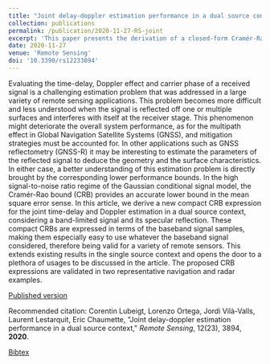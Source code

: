 ```yaml
---
title: "Joint delay-doppler estimation performance in a dual source context"
collection: publications
permalink: /publication/2020-11-27-RS-joint
excerpt: 'This paper presents the derivation of a closed-form Cramér-Rao bound for the estimation of the time-delay and Doppler frequency of a signal in presence of a single multipath.'
date: 2020-11-27
venue: 'Remote Sensing'
doi: '10.3390/rs12233894'
---
```

Evaluating the time-delay, Doppler effect and carrier phase of a received signal is a challenging estimation problem that was addressed in a large variety of remote sensing applications. This problem becomes more difficult and less understood when the signal is reflected off one or multiple surfaces and interferes with itself at the receiver stage. This phenomenon might deteriorate the overall system performance, as for the multipath effect in Global Navigation Satellite Systems (GNSS), and mitigation strategies must be accounted for. In other applications such as GNSS reflectometry (GNSS-R) it may be interesting to estimate the parameters of the reflected signal to deduce the geometry and the surface characteristics. In either case, a better understanding of this estimation problem is directly brought by the corresponding lower performance bounds. In the high signal-to-noise ratio regime of the Gaussian conditional signal model, the Cramér-Rao bound (CRB) provides an accurate lower bound in the mean square error sense. In this article, we derive a new compact CRB expression for the joint time-delay and Doppler estimation in a dual source context, considering a band-limited signal and its specular reflection. These compact CRBs are expressed in terms of the baseband signal samples, making them especially easy to use whatever the baseband signal considered, therefore being valid for a variety of remote sensors. This extends existing results in the single source context and opens the door to a plethora of usages to be discussed in the article. The proposed CRB expressions are validated in two representative navigation and radar examples.

[Published version](http://clubeigt.github.io/files/2020_RS_joint.pdf)

Recommended citation: Corentin Lubeigt, Lorenzo Ortega, Jordi Vilà-Valls, Laurent Lestarquit, Eric Chaumette, &quot;Joint delay-doppler estimation performance in a dual source context,&quot; <i>Remote Sensing</i>, 12(23), 3894, <b>2020</b>.

[Bibtex](http://clubeigt.github.io/files/2020_RS_joint_bib.bib)